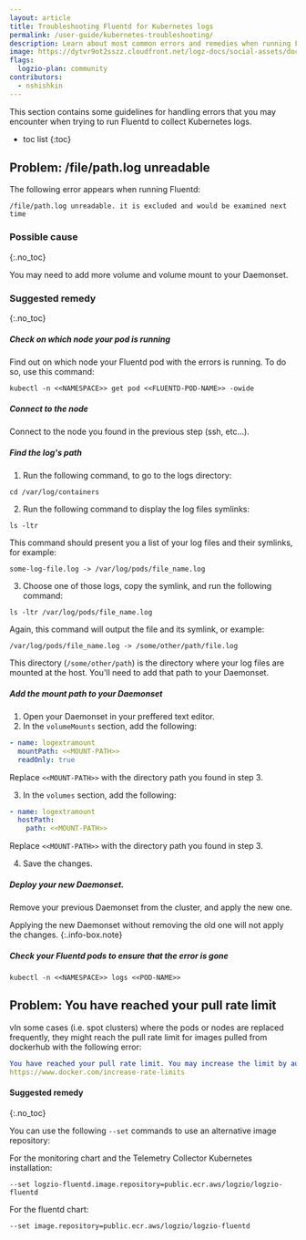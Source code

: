 ```yaml
---
layout: article
title: Troubleshooting Fluentd for Kubernetes logs
permalink: /user-guide/kubernetes-troubleshooting/
description: Learn about most common errors and remedies when running Fluentd for Kubernetes logs
image: https://dytvr9ot2sszz.cloudfront.net/logz-docs/social-assets/docs-social.jpg
flags:
  logzio-plan: community
contributors:
  - nshishkin
---
```


This section contains some guidelines for handling errors that you may encounter when trying to run Fluentd to collect Kubernetes logs.

* toc list
{:toc}

## Problem: /file/path.log unreadable

The following error appears when running Fluentd:

```shell
/file/path.log unreadable. it is excluded and would be examined next time
```

### Possible cause
{:.no_toc}

You may need to add more volume and volume mount to your Daemonset.

### Suggested remedy
{:.no_toc}

<div class="tasklist">


##### Check on which node your pod is running

Find out on which node your Fluentd pod with the errors is running. To do so, use this command:

```shell
kubectl -n <<NAMESPACE>> get pod <<FLUENTD-POD-NAME>> -owide
```
  
##### Connect to the node

Connect to the node you found in the previous step (ssh, etc...).

##### Find the log's path

1. Run the following command, to go to the logs directory:

```shell
cd /var/log/containers
```

2. Run the following command to display the log files symlinks:

```shell
ls -ltr
```

This command should present you a list of your log files and their symlinks, for example:

```shell
some-log-file.log -> /var/log/pods/file_name.log
```

3. Choose one of those logs, copy the symlink, and run the following command:

```shell
ls -ltr /var/log/pods/file_name.log
```

Again, this command will output the file and its symlink, or example:

```shell
/var/log/pods/file_name.log -> /some/other/path/file.log
```

This directory (`/some/other/path`) is the directory where your log files are mounted at the host. You'll need to add that path to your Daemonset.

##### Add the mount path to your Daemonset

1. Open your Daemonset in your preffered text editor.
2. In the `volumeMounts` section, add the following:

```yaml
- name: logextramount
  mountPath: <<MOUNT-PATH>>
  readOnly: true
```

Replace `<<MOUNT-PATH>>` with the directory path you found in step 3.

3. In the `volumes` section, add the following:

```yaml
- name: logextramount
  hostPath:
    path: <<MOUNT-PATH>>
```

Replace `<<MOUNT-PATH>>` with the directory path you found in step 3.

4. Save the changes.

##### Deploy your new Daemonset.

Remove your previous Daemonset from the cluster, and apply the new one.

<!-- info-box-start:info -->
Applying the new Daemonset without removing the old one will not apply the changes.
{:.info-box.note}
<!-- info-box-end -->



##### Check your Fluentd pods to ensure that the error is gone

```shell
kubectl -n <<NAMESPACE>> logs <<POD-NAME>>
```
  
##  Problem: You have reached your pull rate limit

vIn some cases (i.e. spot clusters) where the pods or nodes are replaced frequently, they might reach the pull rate limit for images pulled from dockerhub with the following error:

```yaml
You have reached your pull rate limit. You may increase the limit by authenticating and upgrading: 
https://www.docker.com/increase-rate-limits
```

#### Suggested remedy
{:.no_toc}

You can use the following `--set` commands to use an alternative image repository:

For the monitoring chart and the Telemetry Collector Kubernetes installation:

`--set logzio-fluentd.image.repository=public.ecr.aws/logzio/logzio-fluentd`

For the fluentd chart:

`--set image.repository=public.ecr.aws/logzio/logzio-fluentd`
